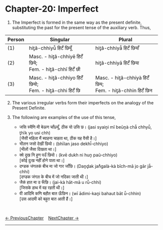 # Chapter-20: Imperfect

1. The Imperfect is formed in the same way as the present definite, substituting the past for the present tense of the auxiliary verb. Thus,

| Person | Singular | Plural |
| ------------- | ------------- | ------------- |
| (1) | hit̥ã-chhiyū̃ हिटँ छियूँ | hit̥ã-chhiyā̃ हिटँ छियाँ |
| (2) | Masc. - hit̥ã-chhiyē हिटँ छिये; <br>Fem. - hit̥ã-chhī हिटँ छी | hit̥ã-chhiyā हिटँ छिया |
| (3) | Masc. - hit̥ã-chhiyo हिटँ छियो; <br>Fem. - hit̥ã-chhi हिटँ छि | Masc. - hit̥ã-chhiyà हिटँ छिय; <br>Fem. - hit̥ã-chhin हिटँ छिन |

2. The various irregular verbs form their imperfects on the analogy of the Present Definite.

3. The following are examples of the use of this tense,
   - जसि स्यैणि मी बेऊण चाँछ्यूँ, ठीक यो उसि छ। (jasi syain̥i mī beūn̥à chā̃ chhyū̃, t̥hīk yo usi chh)<br>
   [जैसी महिला मैं ब्याहना चाहता था, ठीक यह वैसी है।]
   - भीलन जसो देखीं छियो। (bhīlan jaso dekhī̃-chhiyo)<br>
   [भीलों जैसा दिखता था।]
   - क्वे दुख नि हुण पउँ छियो। (kvē dukh ni hun̥ paũ-chhiyo)<br>
   [कोई दुःख नहीं होने पाता था।]
   - दण्डक जंगलकऺ बीच मा जो गार जाँछि। (Dan̥d̥ak jan̊galà-kà bīch-mā jo gār jā̃-chhi)<br>
   [दण्डक जंगल के बीच में जो नदिका जाती थी।]
   - जैकऺ हात मा उ रूँछि। (jai-kà hāt-mā u rū̃-chhi)<br>
   [जिसके हाथ में वह रहती थी।]
   - वी आदिमि कणि बहौत बात ऊँछिन। (wī ādimi-kan̥i bahaut bāt ū̃-chhin)<br>
   [उस आदमी को बहुत बात आती हैं।]

<br>

[<- PreviousChapter](/major/19_PresentDefinite.md) &ensp; [NextChapter ->](/major/21_Past.md)

---